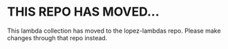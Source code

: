 # THIS REPO HAS MOVED...
This lambda collection has moved to the lopez-lambdas repo. Please make changes through that repo instead.